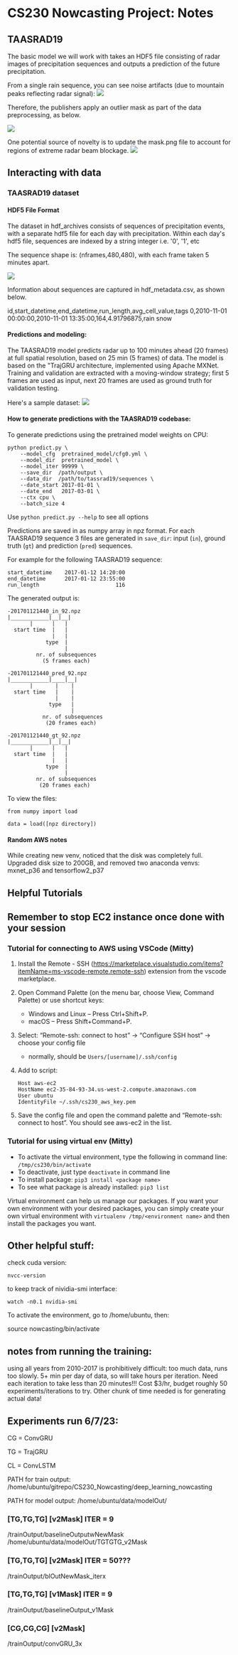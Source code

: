 # CS230 Nowcasting Project: Notes 

## TAASRAD19

The basic model we will work with takes an HDF5 file consisting of radar images of precipitation sequences and outputs a prediction of the future precipitation.

From a single rain sequence, you can see noise artifacts (due to mountain peaks reflecting radar signal):
![](imgsAndGifs/RadarSeq20161101_0.gif)

Therefore, the publishers apply an outlier mask as part of the data preprocessing, as below.

![](imgsAndGifs/mask.png)

One potential source of novelty is to update the mask.png file to account for regions of extreme radar beam blockage. 
![](imgsAndGifs/new_mask.png)

## Interacting with data

### TAASRAD19 dataset

#### HDF5 File Format

The dataset in hdf_archives consists of sequences of precipitation events, with a separate hdf5 file for each day with precipitation. Within each day's hdf5 file, sequences are indexed by a string integer i.e. '0', '1', etc

The sequence shape is: (nframes,480,480), with each frame taken 5 minutes apart.

![](RadarSeq20161101_0.gif)

Information about sequences are captured in hdf_metadata.csv, as shown below.

id,start_datetime,end_datetime,run_length,avg_cell_value,tags
0,2010-11-01 00:00:00,2010-11-01 13:35:00,164,4.91796875,rain snow

#### Predictions and modeling:

The TAASRAD19 model predicts radar up to 100 minutes ahead (20 frames) at full spatial resolution, based on 25 min (5 frames) of data. The model is based on the "TrajGRU architecture, implemented using Apache MXNet. Training and validation are extracted with a moving-window strategy; first 5 frames are used as input, next 20 frames are used as ground truth for validation testing.

Here's a sample dataset:
![](GroundTruthvsPrediction_20frames.gif)

#### How to generate predictions with the TAASRAD19 codebase:

To generate predictions using the pretrained model weights on CPU:
```
python predict.py \
    --model_cfg  pretrained_model/cfg0.yml \
    --model_dir  pretrained_model \
    --model_iter 99999 \
    --save_dir  /path/output \
    --data_dir  /path/to/tassrad19/sequences \
    --date_start 2017-01-01 \
    --date_end   2017-03-01 \
    --ctx cpu \
    --batch_size 4
```

Use `python predict.py --help` to see all options

Predictions are saved in as numpy array in npz format. 
For each TAASRAD19 sequence 3 files are generated in `save_dir`:
input (`in`), ground truth (`gt`) and prediction (`pred`) sequences.

For example for the following TAASRAD19 sequence:
```
start_datetime    2017-01-12 14:20:00
end_datetime      2017-01-12 23:55:00
run_length                        116
```

The generated output is:
```
-201701121440_in_92.npz
|____________|__|__| 
       |      |   |
  start time  |   |
              |   |
            type  |
                  |
         nr. of subsequences
           (5 frames each)

-201701121440_pred_92.npz
|____________|____|__| 
       |       |    |
  start time   |    |
               |    |
             type   |
                    |
           nr. of subsequences
            (20 frames each)

-201701121440_gt_92.npz
|____________|__|__| 
       |      |   |
  start time  |   |
              |   |
            type  |
                  |
         nr. of subsequences
          (20 frames each)
```

To view the files:
```
from numpy import load

data = load([npz directory])
```



#### Random AWS notes
While creating new venv, noticed that the disk was completely full. Upgraded disk size to 200GB, and removed two anaconda venvs: mxnet_p36 and tensorflow2_p37





## Helpful Tutorials
## Remember to stop EC2 instance once done with your session
### Tutorial for connecting to AWS using VSCode (Mitty)

1. Install the Remote - SSH (<https://marketplace.visualstudio.com/items?itemName=ms-vscode-remote.remote-ssh>) extension from the vscode marketplace.
2. Open Command Palette (on the menu bar, choose View, Command Palette) or use shortcut keys:
    - Windows and Linux – Press Ctrl+Shift+P.
    - macOS – Press Shift+Command+P.

3. Select: “Remote-ssh: connect to host” -> “Configure SSH host” -> choose your config file
    - normally, should be ```Users/[username]/.ssh/config```

4. Add to script:

    ```
    Host aws-ec2
    HostName ec2-35-84-93-34.us-west-2.compute.amazonaws.com
    User ubuntu
    IdentityFile ~/.ssh/cs230_aws_key.pem
    ```

5. Save the config file and open the command palette and “Remote-ssh: connect to host”. You should see aws-ec2 in the list.

### Tutorial for using virtual env (Mitty)

- To activate the virtual environment, type the following in command line:
``` /tmp/cs230/bin/activate ```
- To deactivate, just type ```deactivate``` in command line
- To install package: ```pip3 install <package name>```
- To see what package is already installed: ```pip3 list```

Virtual environment can help us manage our packages. If you want your own environment with your desired packages, you can simply create your own virtual environment with ```virtualenv /tmp/<environment name>``` and then install the packages you want.

## Other helpful stuff:

check cuda version: 
```
nvcc-version
```

to keep track of nividia-smi interface:
```
watch -n0.1 nvidia-smi
```

To activate the environment, go to /home/ubuntu, then:

source nowcasting/bin/activate


## notes from running the training:

using all years from 2010-2017 is prohibitively difficult: too much data, runs too slowly. 5+ min per day of data, so will take hours per iteration. Need each iteration to take less than 20 minutes!!! Cost $3/hr, budget roughly 50 experiments/iterations to try. Other chunk of time needed is for generating actual data!

## Experiments run 6/7/23:
CG = ConvGRU

TG = TrajGRU

CL  = ConvLSTM

PATH for train output: /home/ubuntu/gitrepo/CS230_Nowcasting/deep_learning_nowcasting

PATH for model output: /home/ubuntu/data/modelOut/

### [TG,TG,TG] [v2Mask] ITER = 9
/trainOutput/baselineOutputwNewMask
/home/ubuntu/data/modelOut/TGTGTG_v2Mask

### [TG,TG,TG] [v2Mask] ITER = 50???
/trainOutput/blOutNewMask_iterx
<!-- /home/ubuntu/data/modelOut/TGTGTG_v2Mask -->

### [TG,TG,TG] [v1Mask] ITER = 9
/trainOutput/baselineOutput_v1Mask
<!-- /home/ubuntu/data/modelOut/TGTGTG_v2Mask -->

### [CG,CG,CG] [v2Mask]
/trainOutput/convGRU_3x
